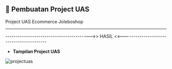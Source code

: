 ## 🚀 Pembuatan Project UAS

Project UAS Ecommerce Joleboshop

<hr>




----------------------------------------->> HASIL <<-----------------------------------------

- <b>Tampilan Project UAS</b> 

![projectuas](https://user-images.githubusercontent.com/80149680/175893954-670eeb40-0fcf-44d5-81fa-9d548fa15c6b.png)

